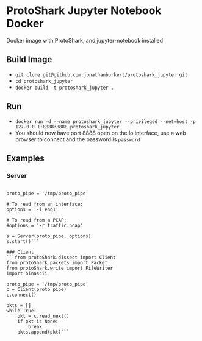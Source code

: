 # ProtoShark Jupyter Notebook Docker
Docker image with ProtoShark, and jupyter-notebook installed

## Build Image
- `git clone git@github.com:jonathanburkert/protoshark_jupyter.git`
- `cd protoshark_jupyter`
- `docker build -t protoshark_jupyter .`

## Run
- `docker run -d --name protoshark_jupyter --privileged --net=host -p 127.0.0.1:8888:8888 protoshark_jupyter`
- You should now have port 8888 open on the lo interface, use a web browser to connect and the password is `password`

## Examples
### Server
```from protoShark.dissect import Server

proto_pipe = '/tmp/proto_pipe'

# To read from an interface: 
options = '-i eno1'

# To read from a PCAP:
#options = '-r traffic.pcap'

s = Server(proto_pipe, options)
s.start()```

### Client
```from protoShark.dissect import Client
from protoShark.packets import Packet
from protoShark.write import FileWriter
import binascii

proto_pipe = '/tmp/proto_pipe'
c = Client(proto_pipe)
c.connect()

pkts = []
while True:
    pkt = c.read_next()
    if pkt is None:
        break
    pkts.append(pkt)```
